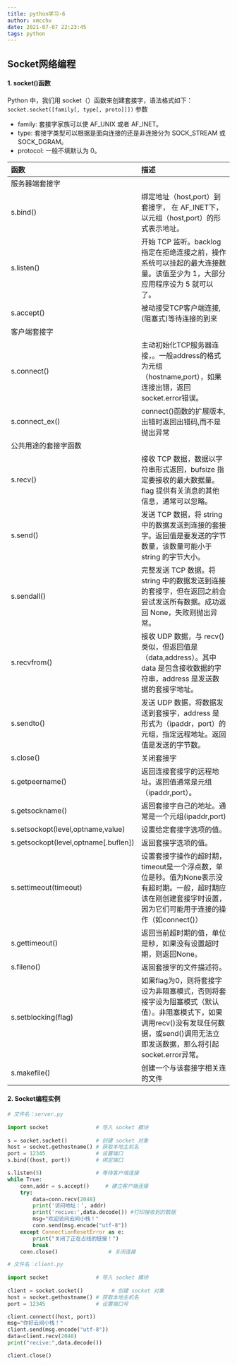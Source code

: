```yaml
---
title: python学习-6
author: xmcchv
date: 2021-07-07 22:23:45
tags: python
---
```


## Socket网络编程
#### 1. socket()函数
Python 中，我们用 socket（）函数来创建套接字，语法格式如下：
`socket.socket([family[, type[, proto]]])`
参数
- family: 套接字家族可以使 AF_UNIX 或者 AF_INET。
- type: 套接字类型可以根据是面向连接的还是非连接分为 SOCK_STREAM 或 SOCK_DGRAM。
- protocol: 一般不填默认为 0。


函数|	描述
:-|:-
服务器端套接字|
s.bind()	|绑定地址（host,port）到套接字， 在 AF_INET下，以元组（host,port）的形式表示地址。
s.listen()|	开始 TCP 监听。backlog 指定在拒绝连接之前，操作系统可以挂起的最大连接数量。该值至少为 1，大部分应用程序设为 5 就可以了。
s.accept()	|被动接受TCP客户端连接,(阻塞式)等待连接的到来
客户端套接字|
s.connect()	|主动初始化TCP服务器连接，。一般address的格式为元组（hostname,port），如果连接出错，返回socket.error错误。
s.connect_ex()	|connect()函数的扩展版本,出错时返回出错码,而不是抛出异常
公共用途的套接字函数|
s.recv()|	接收 TCP 数据，数据以字符串形式返回，bufsize 指定要接收的最大数据量。flag 提供有关消息的其他信息，通常可以忽略。
s.send()	|发送 TCP 数据，将 string 中的数据发送到连接的套接字。返回值是要发送的字节数量，该数量可能小于 string 的字节大小。
s.sendall()	|完整发送 TCP 数据。将 string 中的数据发送到连接的套接字，但在返回之前会尝试发送所有数据。成功返回 None，失败则抛出异常。
s.recvfrom()	|接收 UDP 数据，与 recv() 类似，但返回值是（data,address）。其中 data 是包含接收数据的字符串，address 是发送数据的套接字地址。
s.sendto()|	发送 UDP 数据，将数据发送到套接字，address 是形式为（ipaddr，port）的元组，指定远程地址。返回值是发送的字节数。
s.close()	|关闭套接字
s.getpeername()|	返回连接套接字的远程地址。返回值通常是元组（ipaddr,port）。
s.getsockname()	|返回套接字自己的地址。通常是一个元组(ipaddr,port)
s.setsockopt(level,optname,value)	|设置给定套接字选项的值。
s.getsockopt(level,optname[.buflen])	|返回套接字选项的值。
s.settimeout(timeout)|	设置套接字操作的超时期，timeout是一个浮点数，单位是秒。值为None表示没有超时期。一般，超时期应该在刚创建套接字时设置，因为它们可能用于连接的操作（如connect()）
s.gettimeout()|	返回当前超时期的值，单位是秒，如果没有设置超时期，则返回None。
s.fileno()	|返回套接字的文件描述符。
s.setblocking(flag)	|如果flag为0，则将套接字设为非阻塞模式，否则将套接字设为阻塞模式（默认值）。非阻塞模式下，如果调用recv()没有发现任何数据，或send()调用无法立即发送数据，那么将引起socket.error异常。
s.makefile()|	创建一个与该套接字相关连的文件

#### 2. Socket编程实例

```python
# 文件名：server.py
 
import socket               # 导入 socket 模块
 
s = socket.socket()         # 创建 socket 对象
host = socket.gethostname() # 获取本地主机名
port = 12345                # 设置端口
s.bind((host, port))        # 绑定端口

s.listen(5)                 # 等待客户端连接
while True:
    conn,addr = s.accept()     # 建立客户端连接
    try:
        data=conn.recv(2048)
        print('访问地址：', addr)
        print('recive:',data.decode()) #打印接收到的数据
        msg="欢迎访问云间小栈！"
        conn.send(msg.encode("utf-8"))
    except ConnectionResetError as e:
        print("关闭了正在占线的链接！")
        break
    conn.close()                # 关闭连接

# 文件名：client.py
 
import socket               # 导入 socket 模块
 
client = socket.socket()         # 创建 socket 对象
host = socket.gethostname() # 获取本地主机名
port = 12345                # 设置端口号

client.connect((host, port))
msg="你好云间小栈！"
client.send(msg.encode("utf-8"))
data=client.recv(2048)
print("recive:",data.decode())

client.close()
```